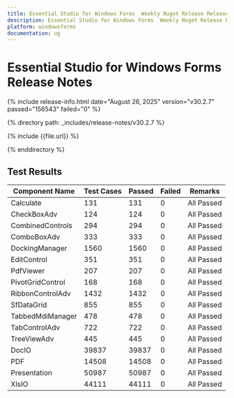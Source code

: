 ```yaml
---
title: Essential Studio for Windows Forms  Weekly Nuget Release Release Notes  
description: Essential Studio for Windows Forms  Weekly Nuget Release Release Notes  
platform: windowsforms
documentation: ug
---
```


# Essential Studio for Windows Forms   Release Notes  

{% include release-info.html date="August 26, 2025"  version="v30.2.7" passed="156543" failed="0" %}

{% directory path: _includes/release-notes/v30.2.7 %}

{% include {{file.url}} %}

{% enddirectory %}

## Test Results

| Component Name | Test Cases | Passed | Failed | Remarks |
|---------------|------------|--------|--------|---------|
| Calculate | 131 | 131 | 0 | All Passed |
| CheckBoxAdv | 124 | 124 | 0 | All Passed |
| CombinedControls | 294 | 294 | 0 | All Passed |
| ComboBoxAdv | 333 | 333 | 0 | All Passed |
| DockingManager | 1560 | 1560 | 0 | All Passed |
| EditControl | 351 | 351 | 0 | All Passed |
| PdfViewer | 207 | 207 | 0 | All Passed |
| PivotGridControl | 168 | 168 | 0 | All Passed |
| RibbonControlAdv | 1432 | 1432 | 0 | All Passed |
| SfDataGrid | 855 | 855 | 0 | All Passed |
| TabbedMdiManager | 478 | 478 | 0 | All Passed |
| TabControlAdv | 722 | 722 | 0 | All Passed |
| TreeViewAdv | 445 | 445 | 0 | All Passed |
| DocIO | 39837 | 39837 | 0 | All Passed |
| PDF | 14508 | 14508 | 0 | All Passed |
| Presentation | 50987 | 50987 | 0 | All Passed |
| XlsIO | 44111 | 44111 | 0 | All Passed |